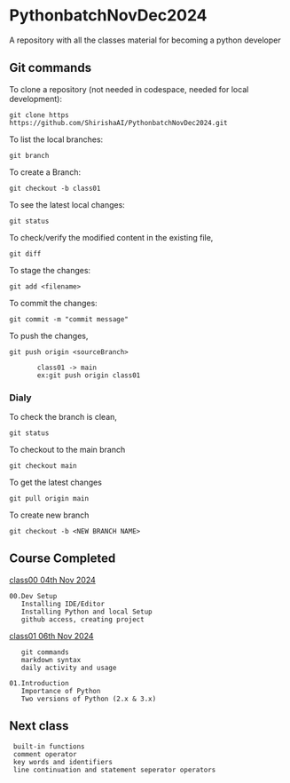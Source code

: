# PythonbatchNovDec2024

A repository with all the classes material for becoming a python developer 

## Git commands 

To clone a repository (not needed in codespace, needed for local development):

    git clone https https://github.com/ShirishaAI/PythonbatchNovDec2024.git
     

To list the local branches:


    git branch

To create a Branch:

    git checkout -b class01

To see the latest local changes:

    git status

To check/verify the modified content in the existing file,

    git diff 

To stage the changes:
   
    git add <filename>

To commit the changes:

    git commit -m "commit message"

To push the changes,
    
    git push origin <sourceBranch>
       
           class01 -> main
           ex:git push origin class01



### Dialy

To check the branch is clean,
      
    git status

To checkout to the main branch
 
    git checkout main
 
To get the latest changes

    git pull origin main

To create new branch 

    git checkout -b <NEW BRANCH NAME>


## Course Completed

[class00 04th Nov 2024 ](https://drive.google.com/file/d/1qqzGhhyKNPfhcS9FO2Zwb_WIqBSsEKao/view?usp=drive_link)

    
    00.Dev Setup
       Installing IDE/Editor
       Installing Python and local Setup
       github access, creating project

[class01 06th Nov 2024 ](https://drive.google.com/file/d/1_S8TQah9n0Od9m5FtR-V0zQ2XOaHQ2wg/view?usp=drive_link)

       git commands
       markdown syntax
       daily activity and usage
    
    01.Introduction
       Importance of Python
       Two versions of Python (2.x & 3.x)

## Next class


     built-in functions
     comment operator
     key words and identifiers
     line continuation and statement seperator operators
